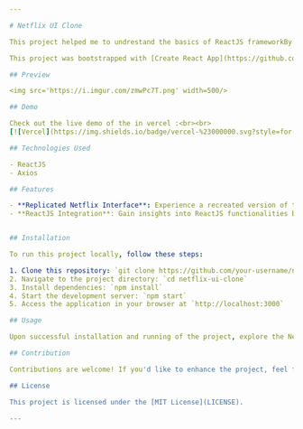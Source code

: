 ```yaml
---

# Netflix UI Clone

This project helped me to undrestand the basics of ReactJS frameworkBy utilizing React along with the Axios package, this project provides a practical understanding of modern web development practices.

This project was bootstrapped with [Create React App](https://github.com/facebook/create-react-app).

## Preview

<img src='https://i.imgur.com/zmwPc7T.png' width=500/>

## Demo

Check out the live demo of the in vercel :<br><br>
[![Vercel](https://img.shields.io/badge/vercel-%23000000.svg?style=for-the-badge&logo=vercel&logoColor=white)](https://netflix-ui-clone-gold.vercel.app/)

## Technologies Used

- ReactJS
- Axios

## Features

- **Replicated Netflix Interface**: Experience a recreated version of the Netflix user interface.
- **ReactJS Integration**: Gain insights into ReactJS functionalities by building this clone project.


## Installation

To run this project locally, follow these steps:

1. Clone this repository: `git clone https://github.com/your-username/netflix-ui-clone.git`
2. Navigate to the project directory: `cd netflix-ui-clone`
3. Install dependencies: `npm install`
4. Start the development server: `npm start`
5. Access the application in your browser at `http://localhost:3000`

## Usage

Upon successful installation and running of the project, explore the Netflix UI Clone locally. Interact with the replicated interface and delve into the functionalities crafted using ReactJS.

## Contribution

Contributions are welcome! If you'd like to enhance the project, feel free to open issues or pull requests.

## License

This project is licensed under the [MIT License](LICENSE).

---
```




